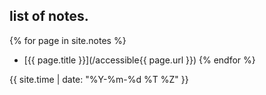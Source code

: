 ## list of notes.
  {% for page in site.notes %}
- [{{ page.title }}](/accessible{{ page.url }}) {% endfor %}


<time datetime="{{ site.time | date_to_xmlschema }}" pubdate="pubdate">{{ site.time | date: "%Y-%m-%d %T %Z" }}</time>
